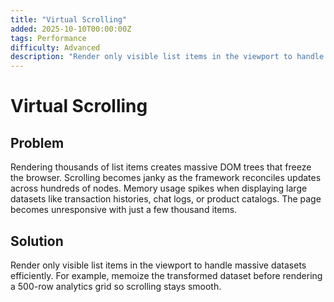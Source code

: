 ```yaml
---
title: "Virtual Scrolling"
added: 2025-10-10T00:00:00Z
tags: Performance
difficulty: Advanced
description: "Render only visible list items in the viewport to handle massive datasets efficiently."
---
```

# Virtual Scrolling

## Problem

Rendering thousands of list items creates massive DOM trees that freeze the browser. Scrolling becomes janky as the framework reconciles updates across hundreds of nodes. Memory usage spikes when displaying large datasets like transaction histories, chat logs, or product catalogs. The page becomes unresponsive with just a few thousand items.

## Solution

Render only visible list items in the viewport to handle massive datasets efficiently. For example, memoize the transformed dataset before rendering a 500-row analytics grid so scrolling stays smooth.
